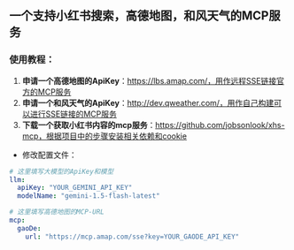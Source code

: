 ## 一个支持小红书搜索，高德地图，和风天气的MCP服务

### 使用教程：

1. **申请一个高德地图的ApiKey**：https://lbs.amap.com/，用作远程SSE链接官方的MCP服务
2. **申请一个和风天气的ApiKey**：http://dev.qweather.com/，用作自己构建可以进行SSE链接的MCP服务
3. **下载一个获取小红书内容的mcp服务**：https://github.com/jobsonlook/xhs-mcp，根据项目中的步骤安装相关依赖和cookie

- 修改配置文件：

```yaml
# 这里填写大模型的ApiKey和模型
llm:
  apiKey: "YOUR_GEMINI_API_KEY"
  modelName: "gemini-1.5-flash-latest"

# 这里填写高德地图的MCP-URL
mcp:
  gaoDe:
    url: "https://mcp.amap.com/sse?key=YOUR_GAODE_API_KEY"
```
